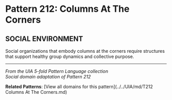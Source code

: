 # Pattern 212: Columns At The Corners

## SOCIAL ENVIRONMENT

Social organizations that embody columns at the corners require structures that support healthy group dynamics and collective purpose.

---

*From the UIA 5-fold Pattern Language collection*  
*Social domain adaptation of Pattern 212*

**Related Patterns**: [View all domains for this pattern](../../UIA/md/T212 Columns At The Corners.md)